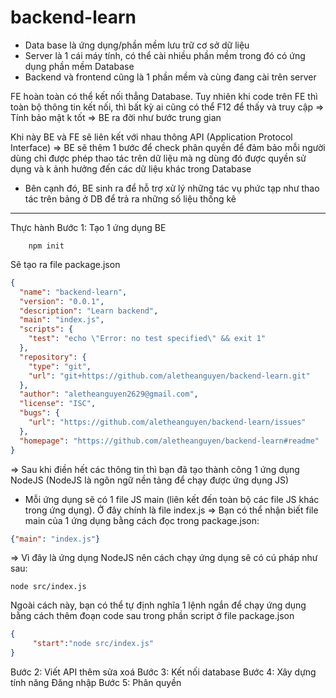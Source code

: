 # backend-learn

* Data base là ứng dụng/phần mềm lưu trữ cơ sở dữ liệu
* Server là 1 cái máy tính, có thể cài nhiều phần mềm trong đó có ứng dụng phần mềm Database
* Backend và frontend cũng là 1 phần mềm và cùng đang cài trên server

FE hoàn toàn có thể kết nối thẳng Database.
Tuy nhiên khi code trên FE thì toàn bộ thông tin kết nối, thì bất kỳ ai cũng có thể F12 để thấy và truy cập => Tính bảo mật k tốt
=> BE ra đời như bước trung gian

Khi này BE và FE sẽ liên kết với nhau thông API (Application Protocol Interface)
=> BE sẽ thêm 1 bước để check phân quyền để đảm bảo mỗi người dùng chỉ được phép thao tác trên dữ liệu mà ng dùng đó được quyền sử dụng và k ảnh hưởng đến các dữ liệu khác trong Database

* Bên cạnh đó, BE sinh ra để hỗ trợ xử lý những tác vụ phức tạp như thao tác trên bảng ở DB để trả ra những số liệu thống kê

-------
Thực hành
Bước 1: Tạo 1 ứng dụng BE
```shell
    npm init
```
Sẽ tạo ra file package.json 
```json
{
  "name": "backend-learn",
  "version": "0.0.1",
  "description": "Learn backend",
  "main": "index.js",
  "scripts": {
    "test": "echo \"Error: no test specified\" && exit 1"
  },
  "repository": {
    "type": "git",
    "url": "git+https://github.com/aletheanguyen/backend-learn.git"
  },
  "author": "aletheanguyen2629@gmail.com",
  "license": "ISC",
  "bugs": {
    "url": "https://github.com/aletheanguyen/backend-learn/issues"
  },
  "homepage": "https://github.com/aletheanguyen/backend-learn#readme"
}

```
=> Sau khi điền hết các thông tin thì bạn đã tạo thành công 1 ứng dụng NodeJS (NodeJS là ngôn ngữ nền tảng để chạy được ứng dụng JS)

- Mỗi ứng dụng sẽ có 1 file JS main (liên kết đến toàn bộ các file JS khác trong ứng dụng). Ở đây chính là file index.js => Bạn có thể nhận biết file main của 1 ứng dụng bằng cách đọc trong package.json:
```json
{"main": "index.js"}
```
=> Vì đây là ứng dụng NodeJS nên cách chạy ứng dụng sẽ có cú pháp như sau:
```shell
node src/index.js
```

Ngoài cách này, bạn có thể tự định nghĩa 1 lệnh ngắn để chạy ứng dụng bằng cách thêm đoạn code sau trong phần script ở file package.json
```json
{
     "start":"node src/index.js"
}
```

Bước 2: Viết API thêm sửa xoá
Bước 3: Kết nối database
Bước 4: Xây dựng tính năng Đăng nhập 
Bước 5: Phân quyền


